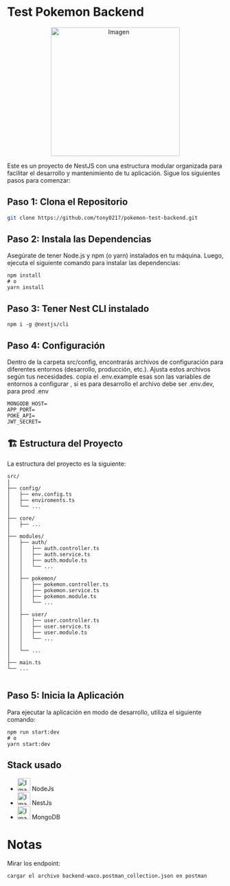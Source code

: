 # Test Pokemon Backend

<p align="center">
  <img src="https://cdn.worldvectorlogo.com/logos/pokemon-23.svg" alt="Imagen" width="300" />
</p>


Este es un proyecto de NestJS con una estructura modular organizada para facilitar el desarrollo y mantenimiento de tu aplicación. Sigue los siguientes pasos para comenzar:

## Paso 1: Clona el Repositorio

```bash
git clone https://github.com/tony0217/pokemon-test-backend.git
```
## Paso 2: Instala las Dependencias
Asegúrate de tener Node.js y npm (o yarn) instalados en tu máquina. Luego, ejecuta el siguiente comando para instalar las dependencias:

```
npm install
# o
yarn install
```

## Paso 3: Tener Nest CLI instalado
```
npm i -g @nestjs/cli
```

## Paso 4: Configuración

Dentro de la carpeta src/config, encontrarás archivos de configuración para diferentes entornos (desarrollo, producción, etc.). Ajusta estos archivos según tus necesidades.
copia el .env.example esas son las variables de entornos a configurar , si es para desarrollo el archivo debe ser .env.dev, para prod .env
```
MONGODB_HOST= 
APP_PORT= 
POKE_API=
JWT_SECRET=
```
## 🏗️ Estructura del Proyecto
La estructura del proyecto es la siguiente:
```
src/
│
├── config/
│   ├── env.config.ts
│   ├── enviroments.ts
│   └── ...
│
├── core/
│   ├── ...
│
├── modules/
│   ├── auth/
│   │   ├── auth.controller.ts
│   │   ├── auth.service.ts
│   │   ├── auth.module.ts
│   │   └── ...
│   │
│   ├── pokemon/
│   │   ├── pokemon.controller.ts
│   │   ├── pokemon.service.ts
│   │   ├── pokemon.module.ts
│   │   └── ...
│   │
│   ├── user/
│   │   ├── user.controller.ts
│   │   ├── user.service.ts
│   │   ├── user.module.ts
│   │   └── ...
│   │
│   └── ...
│
├── main.ts
└── ...


```

## Paso 5: Inicia la Aplicación
Para ejecutar la aplicación en modo de desarrollo, utiliza el siguiente comando:

```
npm run start:dev
# o
yarn start:dev
```

## Stack usado

- <img src="https://cdn.worldvectorlogo.com/logos/nodejs-1.svg" alt="Imagen" width="30" heigth="30" /> NodeJs
- <img src="https://cdn.worldvectorlogo.com/logos/nestjs.svg" alt="Imagen" width="30" heigth="30" /> NestJs
- <img src="https://cdn.worldvectorlogo.com/logos/mongodb-icon-1.svg" alt="Imagen" width="30" heigth="30" /> MongoDB

# Notas
Mirar los endpoint:
```
cargar el archivo backend-waco.postman_collection.json en postman 
```
